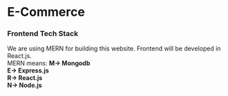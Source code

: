 # E-Commerce
### Frontend Tech Stack
<p>
We are using MERN for building this website. Frontend will be developed in React.js.<br>
MERN means:
<b>M-> Mongodb<br>
E-> Express.js<br>
R-> React.js<br>
N-> Node.js</b>
</p>